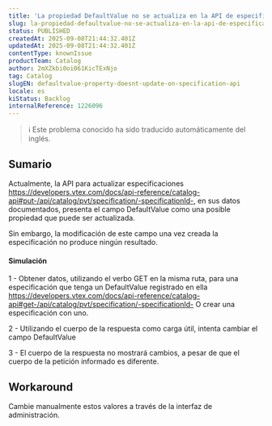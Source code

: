 ```yaml
---
title: 'La propiedad DefaultValue no se actualiza en la API de especificación'
slug: la-propiedad-defaultvalue-no-se-actualiza-en-la-api-de-especificacion
status: PUBLISHED
createdAt: 2025-09-08T21:44:32.401Z
updatedAt: 2025-09-08T21:44:32.401Z
contentType: knownIssue
productTeam: Catalog
author: 2mXZkbi0oi061KicTExNjo
tag: Catalog
slugEN: defaultvalue-property-doesnt-update-on-specification-api
locale: es
kiStatus: Backlog
internalReference: 1226096
---
```


>ℹ️ Este problema conocido ha sido traducido automáticamente del inglés.

## Sumario


Actualmente, la API para actualizar especificaciones https://developers.vtex.com/docs/api-reference/catalog-api#put-/api/catalog/pvt/specification/-specificationId-, en sus datos documentados, presenta el campo DefaultValue como una posible propiedad que puede ser actualizada.

Sin embargo, la modificación de este campo una vez creada la especificación no produce ningún resultado.


#### Simulación


1 - Obtener datos, utilizando el verbo GET en la misma ruta, para una especificación que tenga un DefaultValue registrado en ella https://developers.vtex.com/docs/api-reference/catalog-api#get-/api/catalog/pvt/specification/-specificationId- O crear una especificación con uno.

2 - Utilizando el cuerpo de la respuesta como carga útil, intenta cambiar el campo DefaultValue

3 - El cuerpo de la respuesta no mostrará cambios, a pesar de que el cuerpo de la petición informado es diferente.

## Workaround


Cambie manualmente estos valores a través de la interfaz de administración.